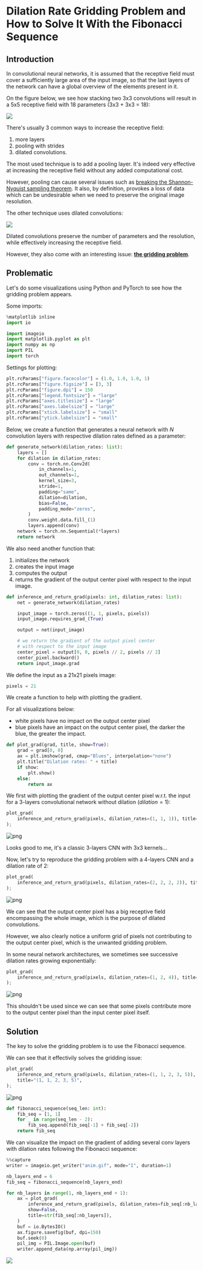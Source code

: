 # Dilation Rate Gridding Problem and How to Solve It With the Fibonacci Sequence

## Introduction

In convolutional neural networks, it is assumed that the receptive field must cover a sufficiently large area of the input image, so that the last layers of the network can have a global overview of the elements present in it.

On the figure below, we see how stacking two 3x3 convolutions will result in a 5x5 receptive field with 18 parameters (3x3 + 3x3 = 18):

[![](receptive-field.png)](https://towardsdatascience.com/a-guide-for-building-convolutional-neural-networks-e4eefd17f4fd)

There's usually 3 common ways to increase the receptive field:
1) more layers
2) pooling with strides
3) dilated convolutions.

The most used technique is to add a pooling layer. It's indeed very effective at increasing the receptive field without any added computational cost.

However, pooling can cause several issues such as [breaking the Shannon-Nyquist sampling theorem](https://richzhang.github.io/antialiased-cnns/). It also, by definition, provokes a loss of data which can be undesirable when we need to preserve the original image resolution.

The other technique uses dilated convolutions:

![](dilated-conv.png)

Dilated convolutions preserve the number of parameters and the resolution, while effectively increasing the receptive field.

However, they also come with an interesting issue: [**the gridding problem**](https://arxiv.org/abs/1702.08502).

## Problematic

Let's do some visualizations using Python and PyTorch to see how the gridding problem appears.

Some imports:


```python
%matplotlib inline
import io

import imageio
import matplotlib.pyplot as plt
import numpy as np
import PIL
import torch
```

Settings for plotting:


```python
plt.rcParams["figure.facecolor"] = (1.0, 1.0, 1.0, 1)
plt.rcParams["figure.figsize"] = [3, 3]
plt.rcParams["figure.dpi"] = 150
plt.rcParams["legend.fontsize"] = "large"
plt.rcParams["axes.titlesize"] = "large"
plt.rcParams["axes.labelsize"] = "large"
plt.rcParams["xtick.labelsize"] = "small"
plt.rcParams["ytick.labelsize"] = "small"
```

Below, we create a function that generates a neural network with $N$ convolution layers with respective dilation rates defined as a parameter:


```python
def generate_network(dilation_rates: list):
    layers = []
    for dilation in dilation_rates:
        conv = torch.nn.Conv2d(
            in_channels=1,
            out_channels=1,
            kernel_size=3,
            stride=1,
            padding="same",
            dilation=dilation,
            bias=False,
            padding_mode="zeros",
        )
        conv.weight.data.fill_(1)
        layers.append(conv)
    network = torch.nn.Sequential(*layers)
    return network
```

We also need another function that:
1) initializes the network
2) creates the input image
3) computes the output
4) returns the gradient of the output center pixel with respect to the input image.


```python
def inference_and_return_grad(pixels: int, dilation_rates: list):
    net = generate_network(dilation_rates)

    input_image = torch.zeros((1, 1, pixels, pixels))
    input_image.requires_grad_(True)

    output = net(input_image)

    # we return the gradient of the output pixel center
    # with respect to the input image
    center_pixel = output[0, 0, pixels // 2, pixels // 2]
    center_pixel.backward()
    return input_image.grad
```

We define the input as a 21x21 pixels image:


```python
pixels = 21
```

We create a function to help with plotting the gradient.

For all visualizations below:
- white pixels have no impact on the output center pixel
- blue pixels have an impact on the output center pixel, the darker the blue, the greater the impact.


```python
def plot_grad(grad, title, show=True):
    grad = grad[0, 0]
    ax = plt.imshow(grad, cmap="Blues", interpolation="none")
    plt.title("Dilation rates: " + title)
    if show:
        plt.show()
    else:
        return ax
```

We first with plotting the gradient of the output center pixel w.r.t. the input for a 3-layers convolutional network without dilation ($dilation=1$):


```python
plot_grad(
    inference_and_return_grad(pixels, dilation_rates=(1, 1, 1)), title="(1, 1, 1)"
);
```


    
![png](README_files/README_25_0.png)
    


Looks good to me, it's a classic 3-layers CNN with 3x3 kernels...

Now, let's try to reproduce the gridding problem with a 4-layers CNN and a dilation rate of 2:


```python
plot_grad(
    inference_and_return_grad(pixels, dilation_rates=(2, 2, 2, 2)), title="(2, 2, 2, 2)"
);
```


    
![png](README_files/README_28_0.png)
    


We can see that the output center pixel has a big receptive field encompassing the whole image, which is the purpose of dilated convolutions.

However, we also clearly notice a uniform grid of pixels not contributing to the output center pixel, which is the unwanted gridding problem.

In some neural network architectures, we sometimes see successive dilation rates growing exponentially:


```python
plot_grad(
    inference_and_return_grad(pixels, dilation_rates=(1, 2, 4)), title="(1, 2, 4)"
);
```


    
![png](README_files/README_31_0.png)
    


This shouldn't be used since we can see that some pixels contribute more to the output center pixel than the input center pixel itself.

## Solution

The key to solve the gridding problem is to use the Fibonacci sequence.

We can see that it effectivily solves the gridding issue:


```python
plot_grad(
    inference_and_return_grad(pixels, dilation_rates=(1, 1, 2, 3, 5)),
    title="(1, 1, 2, 3, 5)",
);
```


    
![png](README_files/README_35_0.png)
    



```python
def fibonacci_sequence(seq_len: int):
    fib_seq = [1, 1]
    for _ in range(seq_len - 2):
        fib_seq.append(fib_seq[-1] + fib_seq[-2])
    return fib_seq
```

We can visualize the impact on the gradient of adding several conv layers with dilation rates following the Fibonacci sequence:


```python
%%capture
writer = imageio.get_writer("anim.gif", mode="I", duration=1)

nb_layers_end = 6
fib_seq = fibonacci_sequence(nb_layers_end)

for nb_layers in range(1, nb_layers_end + 1):
    ax = plot_grad(
        inference_and_return_grad(pixels, dilation_rates=fib_seq[:nb_layers]),
        show=False,
        title=str(fib_seq[:nb_layers]),
    )
    buf = io.BytesIO()
    ax.figure.savefig(buf, dpi=150)
    buf.seek(0)
    pil_img = PIL.Image.open(buf)
    writer.append_data(np.array(pil_img))
```

![](anim.gif)
